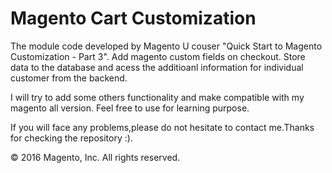 # Magento Cart Customization

The module code developed by Magento U couser "Quick Start to Magento Customization - Part 3". Add magento custom fields on checkout. Store data to the database and acess the additioanl information for individual customer from the backend. 

I will try to add some others functionality and make compatible with my magento all version. Feel free to use for learning purpose.

If you will face any problems,please do not hesitate to contact me.Thanks for checking the repository :).

© 2016 Magento, Inc. All rights reserved.
